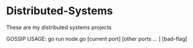 # Distributed-Systems

These are my distributed systems projects

GOSSIP
USAGE: go run node.go [current port] [other ports ... ] [bad-flag]
